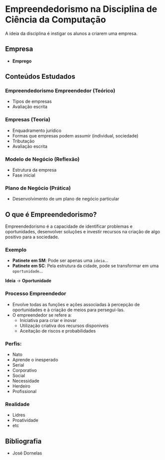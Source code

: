 # Empreendedorismo na Disciplina de Ciência da Computação

A ideia da disciplina é instigar os alunos a criarem uma empresa.

## Empresa
- **Emprego**

## Conteúdos Estudados

### Empreendedorismo Empreendedor (Teórico)
- Tipos de empresas
- Avaliação escrita

### Empresas (Teoria)
- Enquadramento jurídico
- Formas que empresas podem assumir (individual, sociedade)
- Tributação
- Avaliação escrita

### Modelo de Negócio (Reflexão)
- Estrutura da empresa
- Fase inicial

### Plano de Negócio (Prática)
- Desenvolvimento de um plano de negócio particular

## O que é Empreendedorismo?
Empreendedorismo é a capacidade de identificar problemas e oportunidades, desenvolver soluções e investir recursos na criação de algo positivo para a sociedade.

### Exemplo

- **Patinete em SM**: Pode ser apenas uma `ideia`...
- **Patinete em SC**: Pela estrutura da cidade, pode se transformar em uma `oportunidade`...

**Ideia** → **Oportunidade**

### Processo Empreendedor
- Envolve todas as funções e ações associadas à percepção de oportunidades e à criação de meios para persegui-las.
- O empreendedor se refere a:
  - Iniciativa para criar e inovar
  - Utilização criativa dos recursos disponíveis
  - Aceitação de riscos e probabilidades

### Perfis:

- Nato
- Aprende o inesperado
- Serial
- Corporativo
- Social
- Necessidade
- Herdeiro
- Profissional

### Realidade 
- Lidres
- Proatividade
- etc

## Bibliografia
- José Dornelas

